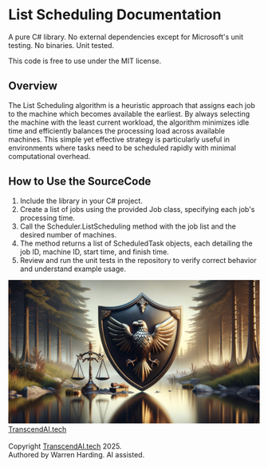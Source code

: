 # List Scheduling Documentation

A pure C# library. No external dependencies except for Microsoft's unit testing. No binaries. Unit tested.

This code is free to use under the MIT license.

## Overview

The List Scheduling algorithm is a heuristic approach that assigns each job to the machine which becomes available the earliest. By always selecting the machine with the least current workload, the algorithm minimizes idle time and efficiently balances the processing load across available machines. This simple yet effective strategy is particularly useful in environments where tasks need to be scheduled rapidly with minimal computational overhead.

## How to Use the SourceCode

1. Include the library in your C# project.
2. Create a list of jobs using the provided Job class, specifying each job's processing time.
3. Call the Scheduler.ListScheduling method with the job list and the desired number of machines.
4. The method returns a list of ScheduledTask objects, each detailing the job ID, machine ID, start time, and finish time.
5. Review and run the unit tests in the repository to verify correct behavior and understand example usage.

![AI Image](aiimage.jpg)
[TranscendAI.tech](https://TranscendAI.tech)<br>
<br>
Copyright [TranscendAI.tech](https://TranscendAI.tech) 2025.</br>
Authored by Warren Harding. AI assisted.